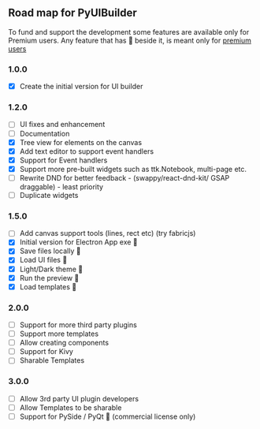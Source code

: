 ## Road map for PyUIBuilder

To fund and support the development some features are available only for Premium users.
Any feature that has 👑 beside it, is meant only for [premium users](./README.md#license---fund-the-development)

### 1.0.0
- [x] Create the initial version for UI builder

### 1.2.0
- [ ] UI fixes and enhancement 
- [ ] Documentation
- [X] Tree view for elements on the canvas
- [X] Add text editor to support event handlers
- [X] Support for Event handlers
- [X] Support more pre-built widgets such as ttk.Notebook, multi-page etc.
- [ ] Rewrite DND for better feedback - (swappy/react-dnd-kit/ GSAP draggable) - least priority
- [ ] Duplicate widgets

### 1.5.0
- [ ] Add canvas support tools (lines, rect etc) (try fabricjs)
- [X] Initial version for Electron App exe 👑
- [X] Save files locally 👑
- [X] Load UI files 👑
- [X] Light/Dark theme 👑
- [X] Run the preview 👑
- [X] Load templates 👑

### 2.0.0
- [ ] Support for more third party plugins
- [ ] Support more templates
- [ ] Allow creating components
- [ ] Support for Kivy
- [ ] Sharable Templates

### 3.0.0
- [ ] Allow 3rd party UI plugin developers
- [ ] Allow Templates to be sharable
- [ ] Support for PySide / PyQt 👑 (commercial license only)

